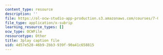 ```yaml
---
content_type: resource
description: ''
file: https://ol-ocw-studio-app-production.s3.amazonaws.com/courses/7-01sc-fundamentals-of-biology-fall-2011/4d57e52846b92bb3939f90a41c658815_qY0ixUWJx0g.srt
file_type: application/x-subrip
learning_resource_types: []
ocw_type: OCWFile
resourcetype: Other
title: 3play caption file
uid: 4d57e528-46b9-2bb3-939f-90a41c658815
---
```

